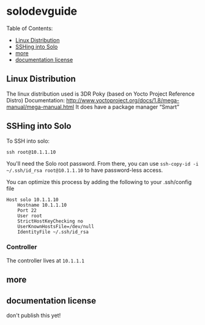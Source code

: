 # solodevguide

<!--TOC-->
Table of Contents:

* [Linux Distribution](#linux-distribution)
* [SSHing into Solo](#sshing-into-solo)
* [more](#more)
* [documentation license](#documentation-license)

<!--/TOC-->

## Linux Distribution

The linux distribution used is 3DR Poky (based on Yocto Project Reference Distro)
Documentation: http://www.yoctoproject.org/docs/1.8/mega-manual/mega-manual.html
It does have a package manager “Smart”

## SSHing into Solo

To SSH into solo:

```
ssh root@10.1.1.10
```

You'll need the Solo root password. From there, you can use `ssh-copy-id -i ~/.ssh/id_rsa root@10.1.1.10` to have password-less access.

You can optimize this process by adding the following to your .ssh/config file

```
Host solo 10.1.1.10
    Hostname 10.1.1.10
    Port 22
    User root
    StrictHostKeyChecking no
    UserKnownHostsFile=/dev/null
    IdentityFile ~/.ssh/id_rsa
```

### Controller

The controller lives at `10.1.1.1`

## more

## documentation license

don't publish this yet!
